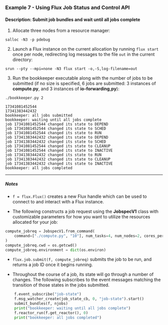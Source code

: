 ### Example 7 - Using Flux Job Status and Control API

#### Description: Submit job bundles and wait until all jobs complete

1. Allocate three nodes from a resource manager:

`salloc -N3 -p pdebug`

2. Launch a Flux instance on the current allocation by running `flux start` once per node, redirecting log messages to the file `out` in the current directory:

`srun --pty --mpi=none -N3 flux start -o,-S,log-filename=out`

3. Run the bookkeeper executable along with the number of jobs to be submitted (if no size is specified, 6 jobs are submitted: 3 instances of **compute.py**, and 3 instances of **io-forwarding,py**):

`./bookkeeper.py 2`

```
17341081452544
17341383442432
bookkeeper: all jobs submitted
bookkeeper: waiting until all jobs complete
job 17341081452544 changed its state to DEPEND
job 17341081452544 changed its state to SCHED
job 17341081452544 changed its state to RUN
job 17341383442432 changed its state to DEPEND
job 17341383442432 changed its state to SCHED
job 17341081452544 changed its state to CLEANUP
job 17341081452544 changed its state to INACTIVE
job 17341383442432 changed its state to RUN
job 17341383442432 changed its state to CLEANUP
job 17341383442432 changed its state to INACTIVE
bookkeeper: all jobs completed
```

---

##### Notes

- `f = flux.Flux()` creates a new Flux handle which can be used to connect to and interact with a Flux instance.


- The following constructs a job request using the **JobspecV1** class with customizable parameters for how you want to utilize the resources allocated for your job:
```python
compute_jobreq = JobspecV1.from_command(
    command=["./compute.py", "10"], num_tasks=4, num_nodes=2, cores_per_task=2
)
compute_jobreq.cwd = os.getcwd()
compute_jobreq.environment = dict(os.environ)
```

- `flux.job.submit(f, compute_jobreq)` submits the job to be run, and returns a job ID once it begins running.

- Throughout the course of a job, its state will go through a number of changes. The following subscribes to the event messages matching the transition of those states in the jobs submitted.
```python
    f.event_subscribe("job-state")
    f.msg_watcher_create(job_state_cb, 0, "job-state").start()
    submit_bundles(f, njobs)
    print("bookkeeper: waiting until all jobs complete")
    f.reactor_run(f.get_reactor(), 0)
    print("bookkeeper: all jobs completed")
```
